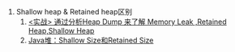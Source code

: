 1. Shallow heap & Retained heap区别   
    1. [<实战> 通过分析Heap Dump 来了解 Memory Leak ,Retained Heap,Shallow Heap](http://blog.51cto.com/supercharles888/1347144)  
    1. [Java堆：Shallow Size和Retained Size](https://blog.csdn.net/kingzone_2008/article/details/9083327)   
    

